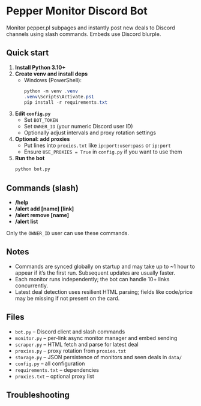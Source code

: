 # Pepper Monitor Discord Bot

Monitor pepper.pl subpages and instantly post new deals to Discord channels using slash commands. Embeds use Discord blurple.

## Quick start

1. **Install Python 3.10+**
2. **Create venv and install deps**
   - Windows (PowerShell):
     ```powershell
     python -m venv .venv
     .venv\Scripts\Activate.ps1
     pip install -r requirements.txt
     ```
3. **Edit `config.py`**
   - Set `BOT_TOKEN`
   - Set `OWNER_ID` (your numeric Discord user ID)
   - Optionally adjust intervals and proxy rotation settings
4. **Optional: add proxies**
   - Put lines into `proxies.txt` like `ip:port:user:pass` or `ip:port`
   - Ensure `USE_PROXIES = True` in `config.py` if you want to use them
5. **Run the bot**
   ```bash
   python bot.py
   ```

## Commands (slash)

- **/help**
- **/alert add [name] [link]**
- **/alert remove [name]**
- **/alert list**

Only the `OWNER_ID` user can use these commands.

## Notes

- Commands are synced globally on startup and may take up to ~1 hour to appear if it’s the first run. Subsequent updates are usually faster.
- Each monitor runs independently; the bot can handle 10+ links concurrently.
- Latest deal detection uses resilient HTML parsing; fields like code/price may be missing if not present on the card.

## Files

- `bot.py` – Discord client and slash commands
- `monitor.py` – per-link async monitor manager and embed sending
- `scraper.py` – HTML fetch and parse for latest deal
- `proxies.py` – proxy rotation from `proxies.txt`
- `storage.py` – JSON persistence of monitors and seen deals in `data/`
- `config.py` – all configuration
- `requirements.txt` – dependencies
- `proxies.txt` – optional proxy list

## Troubleshooting
